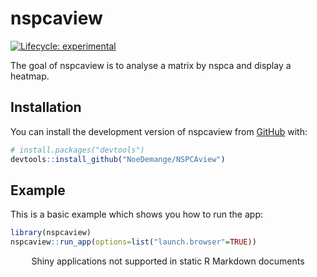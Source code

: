 
<!-- README.md is generated from README.Rmd. Please edit that file -->

# nspcaview

<!-- badges: start -->

[![Lifecycle:
experimental](https://img.shields.io/badge/lifecycle-experimental-orange.svg)](https://lifecycle.r-lib.org/articles/stages.html#experimental)
<!-- badges: end -->

The goal of nspcaview is to analyse a matrix by nspca and display a
heatmap.

## Installation

You can install the development version of nspcaview from
[GitHub](https://github.com/) with:

``` r
# install.packages("devtools")
devtools::install_github("NoeDemange/NSPCAview")
```

## Example

This is a basic example which shows you how to run the app:

``` r
library(nspcaview)
nspcaview::run_app(options=list("launch.browser"=TRUE))
```

<div style="width: 100% ; height: 400px ; text-align: center; box-sizing: border-box; -moz-box-sizing: border-box; -webkit-box-sizing: border-box;" class="muted well">Shiny applications not supported in static R Markdown documents</div>
